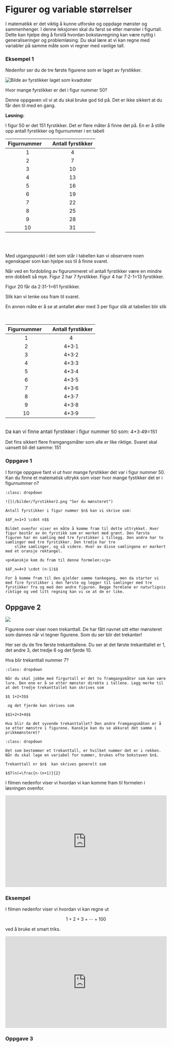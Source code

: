 # Figurer og variable størrelser

I matematikk er det viktig å kunne utforske og oppdage mønster og sammenhenger. I denne leksjonen skal du først se etter mønster i figurtall. Dette kan hjelpe deg å forstå hvordan bokstavregning kan være nyttig i generaliseringer og problemløsing. Du skal lære at vi kan regne med variabler på samme måte som vi regner med vanlige tall.

### Eksempel 1

Nedenfor ser du de tre første figurene som er laget av fyrstikker. 

![Bilde av fyrstikker laget som kvadrater](/bilder/fyrstikker.png "Hvor mange fyrstikker er det i figur 50??") 

Hvor mange fyrstikker er det i figur nummer 50?

Denne oppgaven vil vi at du skal bruke god tid på. Det er ikke sikkert at du får den til med en gang.  

**Løsning:**

I figur 50 er det 151 fyrstikker. Det er flere måter å finne det på. En er å stille opp antall fyrstikker og figurnummer i en tabell</span><br></p>
<table>
    <thead>
        <tr>
            <th scope="col">Figurnummer&nbsp;&nbsp;&nbsp;&nbsp; <br></th>
            <th scope="col">Antall fyrstikker</th>
        </tr>
    </thead>
    <tbody>
        <tr>
            <td style="text-align: center;">1</td>
            <td style="text-align: center;">4</td>
        </tr>
        <tr>
            <td style="text-align: center;">2</td>
            <td style="text-align: center;">7</td>
        </tr>
        <tr>
            <td style="text-align: center;">3</td>
            <td style="text-align: center;">10</td>
        </tr>
        <tr>
            <td style="text-align: center;">4</td>
            <td style="text-align: center;">13</td>
        </tr>
        <tr>
            <td style="text-align: center;">5</td>
            <td style="text-align: center;">16</td>
        </tr>
        <tr>
            <td style="text-align: center;">6</td>
            <td style="text-align: center;">19</td>
        </tr>
        <tr>
            <td style="text-align: center;">7</td>
            <td style="text-align: center;">22</td>
        </tr>
        <tr>
            <td style="text-align: center;">8</td>
            <td style="text-align: center;">25</td>
        </tr>
        <tr>
            <td style="text-align: center;">9</td>
            <td style="text-align: center;">28</td>
        </tr>
        <tr>
            <td style="text-align: center;">10</td>
            <td style="text-align: center;">31</td>
        </tr>
    </tbody>
</table>
<br><br>
<p>Med utgangspunkt i det som står i tabellen kan vi observere noen egenskaper som kan hjelpe oss til å finne svaret.</p>
<p>Når ved en fordobling av figurummeret vil antall fyrstikker være en mindre enn dobbelt så mye. Figur 2 har 7 fyrstikker. Figur 4 har 7·2-1=13 fyrstikker.</p>
<p>Figur 20 får da 2·31-1=61 fyrstikker.</p>
<p>Slik kan vi tenke oss fram til svaret.</p>
<p>En annen måte er å se at antallet øker med 3 per figur slik at tabellen blir slik</p>
<p><br>
</p>
<table>
    <thead>
        <tr>
            <th scope="col">Figurnummer&nbsp;&nbsp;</th>
            <th scope="col">&nbsp; Antall fyrstikker</th>
        </tr>
    </thead>
    <tbody>
        <tr>
            <td style="text-align: center;">1</td>
            <td style="text-align: center;">4<br></td>
        </tr>
        <tr>
            <td style="text-align: center;">2</td>
            <td style="text-align: center;">4+3·1</td>
        </tr>
        <tr>
            <td style="text-align: center;">3</td>
            <td style="text-align: center;">4+3·2</td>
        </tr>
        <tr>
            <td style="text-align: center;">4</td>
            <td style="text-align: center;">4+3·3</td>
        </tr>
        <tr>
            <td style="text-align: center;">5</td>
            <td style="text-align: center;">4+3·4</td>
        </tr>
        <tr>
            <td style="text-align: center;">6</td>
            <td style="text-align: center;">4+3·5</td>
        </tr>
        <tr>
            <td style="text-align: center;">7</td>
            <td style="text-align: center;">4+3·6</td>
        </tr>
        <tr>
            <td style="text-align: center;">8</td>
            <td style="text-align: center;">4+3·7</td>
        </tr>
        <tr>
            <td style="text-align: center;">9</td>
            <td style="text-align: center;">4+3·8</td>
        </tr>
        <tr>
            <td style="text-align: center;">10</td>
            <td style="text-align: center;">4+3·9</td>
        </tr>
    </tbody>
</table>
<br><span style="font-size: 0.9375rem; font-family: -apple-system, BlinkMacSystemFont, &quot;Segoe UI&quot;, Roboto, &quot;Helvetica Neue&quot;, Arial, sans-serif, &quot;Apple Color Emoji&quot;, &quot;Segoe UI Emoji&quot;, &quot;Segoe UI Symbol&quot;;">Da kan vi finne antall fyrstikker i figur nummer 50 som: 4+3·49=151</span><br>
<p>Det fins sikkert flere framgangsmåter som alle er like riktige. Svaret skal uansett bli det samme: 151</p>

### Oppgave 1
I forrige oppgave fant vi ut hvor mange fyrstikker det var i figur nummer 50. Kan du finne et matematisk uttrykk som viser hvor mange fystikker det er i figurnummer n?

```{admonition} Klikk på knappen til høyre for å vise løsning!
:class: dropdown

![](/bilder/fyrstikker2.png "Ser du mønsteret") 

Antall fyrstikker i figur nummer $n$ kan vi skrive som:

$$F_n=1+3 \cdot n$$

Bildet ovenfor viser en måte å komme fram til dette uttrykket. Hver figur består av én fyrstikk som er merket med grønt. Den første figuren har én samling med tre fyrstikker i tillegg. Den andre har to samlinger med tre fyrstikker. Den tredje har tre
    slike samlinger, og så videre. Hver av disse samlingene er markert med et oransje rektangel.

<p>Kanskje kom du fram til denne formelen:</p>

$$F_n=4+3 \cdot (n-1)$$

For å komme fram til den gjelder samme tankegang, men da starter vi med fire fyrstikker i den første og legger til samlinger med tre fyrstikker fra og med den andre figuren. Begge formlene er naturligvis riktige og ved litt regning kan vi se at de er like.

```

## Oppgave 2

![](/bilder/trekanttall.PNG)

Figurene over viser noen trekanttall. De har fått navnet sitt etter mønsteret som dannes når vi tegner figurene. Som du ser blir det trekanter!

Her ser du de fire første trekanttallene. Du ser at det første trekanttallet er 1, det andre 3, det tredje 6 og det fjerde 10. 

Hva blir trekanttall nummer 7?

```{admonition} Klikk på knappen til høyre for et hint!
:class: dropdown

Når du skal jobbe med firgurtall er det to framgangsmåter som kan være lure. Den ene er å se etter mønster direkte i tallene. Legg merke til at det tredje trekanttallet kan skrives som 

$$ 1+2+3$$

 og det fjerde kan skrives som 

$$1+2+3+4$$

Hva blir da det syvende trekanttallet? Den andre framgangsmåten er å se etter mønstre i figurene. Kanskje kan du se akkurat det samme i prikkmønsteret?

```

```{admonition} Klikk på knappen til høyre for en løsning!
:class: dropdown

Det som bestemmer et trekanttall, er hvilket nummer det er i rekken. Når du skal lage en variabel for nummer, brukes ofte bokstaven $n$.

Trekanttall nr $n$  kan skrives generelt som 

$$T(n)=\frac{n⋅(n+1)}{2}
```

I filmen nedenfor viser vi hvordan vi kan komme fram til formelen i løsningen ovenfor. 

<div style="padding:56.6% 0 0 0;position:relative;"><iframe src="https://player.vimeo.com/video/291449702?h=cb9445762a&title=0&byline=0&portrait=0" style="position:absolute;top:0;left:0;width:100%;height:100%;" frameborder="0" allow="autoplay; fullscreen; picture-in-picture" allowfullscreen></iframe></div><script src="https://player.vimeo.com/api/player.js"></script>

### Eksempel

I filmen nedenfor viser vi hvordan vi kan regne ut 

$$1+2+3+\cdots +100$$

 ved å bruke et smart triks. 

 <div style="padding:56.6% 0 0 0;position:relative;"><iframe src="https://player.vimeo.com/video/291449893?h=4077438629&title=0&byline=0&portrait=0" style="position:absolute;top:0;left:0;width:100%;height:100%;" frameborder="0" allow="autoplay; fullscreen; picture-in-picture" allowfullscreen></iframe></div><script src="https://player.vimeo.com/api/player.js"></script>

 ### Oppgave 3
